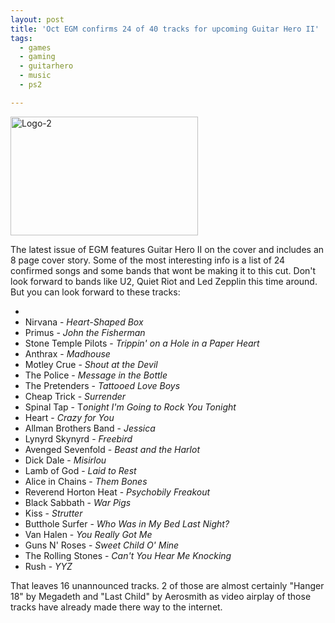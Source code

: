 ```yaml
---
layout: post
title: 'Oct EGM confirms 24 of 40 tracks for upcoming Guitar Hero II'
tags:
  - games
  - gaming
  - guitarhero
  - music
  - ps2

---
```


<img src="http://www.the8thsign.com/wp-content/uploads/2006/09/logo-2.jpg" alt="Logo-2" border="0" height="190" hspace="0" vspace="0" width="300" />

The latest issue of EGM features Guitar Hero II on the cover and includes an 8 page cover story. Some of the most interesting info is a list of 24 confirmed songs and some bands that wont be making it to this cut. Don't look forward to bands like U2, Quiet Riot and Led Zepplin this time around. But you can look forward to these tracks:
<ul>
	<li></li>
	<li>Nirvana - <em>Heart-Shaped Box</em></li>
	<li>Primus - <em>John the Fisherman</em></li>
	<li>Stone Temple Pilots - <em>Trippin' on a Hole in a Paper Heart</em></li>
	<li>Anthrax - <em>Madhouse</em></li>
	<li>Motley Crue - <em>Shout at the Devil</em></li>
	<li>The Police - <em>Message in the Bottle</em></li>
	<li>The Pretenders - <em>Tattooed Love Boys</em></li>
	<li>Cheap Trick - <em>Surrender</em></li>
	<li>Spinal Tap - T<em>onight I'm Going to Rock You Tonight</em></li>
	<li>Heart - <em>Crazy for You</em></li>
	<li>Allman Brothers Band - <em>Jessica</em></li>
	<li>Lynyrd Skynyrd - <em>Freebird</em></li>
	<li>Avenged Sevenfold - <em>Beast and the Harlot</em></li>
	<li>Dick Dale - <em>Misirlou</em></li>
	<li>Lamb of God - <em>Laid to Rest</em></li>
	<li>Alice in Chains - <em>Them Bones</em></li>
	<li>Reverend Horton Heat - <em>Psychobily Freakout</em></li>
	<li>Black Sabbath - <em>War Pigs</em></li>
	<li>Kiss - <em>Strutter</em></li>
	<li>Butthole Surfer - <em>Who Was in My Bed Last Night?</em></li>
	<li>Van Halen - <em>You Really Got Me</em></li>
	<li>Guns N' Roses - <em>Sweet Child O' Mine</em></li>
	<li>The Rolling Stones - <em>Can't You Hear Me Knocking</em></li>
	<li>Rush - <em>YYZ</em></li>
</ul>
That leaves 16 unannounced tracks. 2 of those are almost certainly "Hanger 18" by Megadeth and "Last Child" by Aerosmith as video airplay of those tracks have already made there way to the internet.

<!-- technorati tags start -->
<!-- technorati tags end -->
